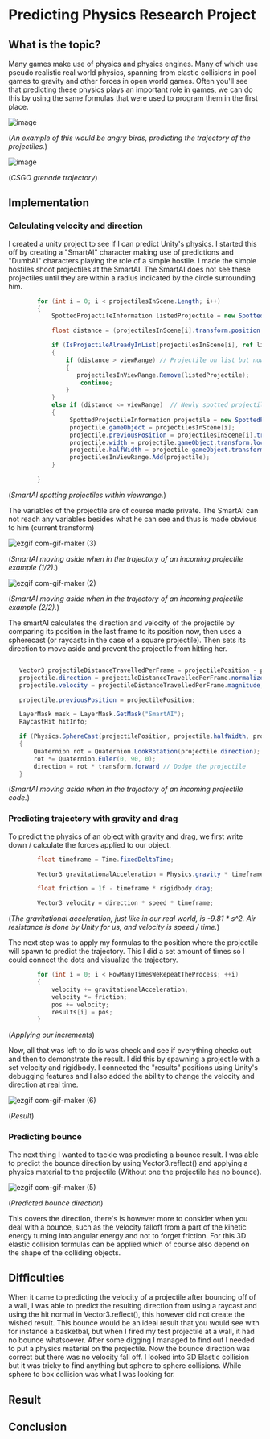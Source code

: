 # Predicting Physics Research Project #



## What is the topic? ## 
Many games make use of physics and physics engines. Many of which use pseudo realistic real world physics, spanning from elastic collisions in pool games to gravity and other forces in open world games. Often you'll see that predicting these physics plays an important role in games, we can do this by using the same formulas that were used to program them in the first place.

![image](https://spaceapetech.files.wordpress.com/2016/05/angrybirdstrajectory.png?w=676)

(*An example of this would be angry birds, predicting the trajectory of the projectiles.*)

![image](https://api.luckbox.com/v1/optimize-image/2019-09-cs-go-grenade-trajectory-guide.jpg)

(*CSGO grenade trajectory*)

## Implementation  ##

### Calculating velocity and direction  ###
I created a unity project to see if I can predict Unity's physics. I started this off by creating a "SmartAI" character making use of predictions and "DumbAI" characters playing the role of a simple hostile. I made the simple hostiles shoot projectiles at the SmartAI. The SmartAI does not see these projectiles until they are within a radius indicated by the circle surrounding him.

```C#
        for (int i = 0; i < projectilesInScene.Length; i++)
        {
            SpottedProjectileInformation listedProjectile = new SpottedProjectileInformation();

            float distance = (projectilesInScene[i].transform.position - transform.position).magnitude;

            if (IsProjectileAlreadyInList(projectilesInScene[i], ref listedProjectile))
            {
                if (distance > viewRange) // Projectile on list but now out of sight.
                {
                   projectilesInViewRange.Remove(listedProjectile);
                    continue;
                }
            }
            else if (distance <= viewRange)  // Newly spotted projectile
            {
                 SpottedProjectileInformation projectile = new SpottedProjectileInformation();
                 projectile.gameObject = projectilesInScene[i];
                 projectile.previousPosition = projectilesInScene[i].transform.position;
                 projectile.width = projectile.gameObject.transform.localScale.x;
                 projectile.halfWidth = projectile.gameObject.transform.localScale.x / 2;
                 projectilesInViewRange.Add(projectile); 
            }

        }
```

(*SmartAI spotting projectiles within viewrange.*)

The variables of the projectile are of course made private. The SmartAI can not reach any variables besides what he can see and thus is made obvious to him (current transform)

![ezgif com-gif-maker (3)](https://user-images.githubusercontent.com/35961897/103555921-4d6b7d00-4eb1-11eb-9afb-aa3a9991f6b5.gif)

(*SmartAI moving aside when in the trajectory of an incoming projectile example (1/2).*)

![ezgif com-gif-maker (2)](https://user-images.githubusercontent.com/35961897/103561279-80197380-4eb9-11eb-80ea-e45c63244f36.gif)

(*SmartAI moving aside when in the trajectory of an incoming projectile example (2/2).*)

The smartAI calculates the direction and velocity of the projectile by comparing its position in the last frame to its position now, then uses a spherecast (or raycasts in the case of a square projectile). Then sets its direction to move aside and prevent the projectile from hitting her.

```C#

   Vector3 projectileDistanceTravelledPerFrame = projectilePosition - projectile.previousPosition;
   projectile.direction = projectileDistanceTravelledPerFrame.normalized;
   projectile.velocity = projectileDistanceTravelledPerFrame.magnitude;

   projectile.previousPosition = projectilePosition;

   LayerMask mask = LayerMask.GetMask("SmartAI");
   RaycastHit hitInfo;

   if (Physics.SphereCast(projectilePosition, projectile.halfWidth, projectile.direction, out hitInfo, 50, mask))
   {
       Quaternion rot = Quaternion.LookRotation(projectile.direction);
       rot *= Quaternion.Euler(0, 90, 0);
       direction = rot * transform.forward // Dodge the projectile
   }
```

(*SmartAI moving aside when in the trajectory of an incoming projectile code.*)


### Predicting trajectory with gravity and drag  ###
To predict the physics of an object with gravity and drag, we first write down / calculate the forces applied to our object.

```C#
        float timeframe = Time.fixedDeltaTime;

        Vector3 gravitationalAcceleration = Physics.gravity * timeframe * timeframe;

        float friction = 1f - timeframe * rigidbody.drag;

        Vector3 velocity = direction * speed * timeframe;
```

(*The gravitational acceleration, just like in our real world, is -9.81 * s^2. Air resistance is done by Unity for us, and velocity is speed / time.*)

The next step was to apply my formulas to the position where the projectile will spawn to predict the trajectory.
This I did a set amount of times so I could connect the dots and visualize the trajectory.

```C#
        for (int i = 0; i < HowManyTimesWeRepeatTheProcess; ++i)
        {
            velocity += gravitationalAcceleration;
            velocity *= friction;
            pos += velocity;
            results[i] = pos;
        }
```

(*Applying our increments*)

Now, all that was left to do is was check and see if everything checks out and then to demonstrate the result. I did this by spawning a projectile with a set velocity and rigidbody. I connected the "results" positions using Unity's debugging features and I also added the ability to change the velocity and direction at real time.

![ezgif com-gif-maker (6)](https://user-images.githubusercontent.com/35961897/103575211-a8ad6780-4ed1-11eb-84db-7545e71a03e1.gif)

(*Result*)

### Predicting bounce ###

The next thing I wanted to tackle was predicting a bounce result. I was able to predict the bounce direction by using Vector3.reflect() and applying a physics material to the projectile (Without one the projectile has no bounce).

![ezgif com-gif-maker (5)](https://user-images.githubusercontent.com/35961897/103587423-7f97d180-4ee7-11eb-95ed-de7f456a9fe0.gif)

(*Predicted bounce direction*)

This covers the direction, there's is however more to consider when you deal with a bounce, such as the velocity falloff from a part of the kinetic energy turning into angular energy and not to forget friction. For this 3D elastic collision formulas can be applied which of course also depend on the shape of the colliding objects.

## Difficulties ##
When it came to predicting the velocity of a projectile after bouncing off of a wall, I was able to predict the resulting direction from using a raycast and using the hit normal in Vector3.reflect(), this however did not create the wished result. This bounce would be an ideal result that you would see with for instance a basketbal, but when I fired my test projectile at a wall, it had no bounce whatsoever. After some digging I managed to find out I needed to put a physics material on the projectile. Now the bounce direction was correct but there was no velocity fall off. I looked into 3D Elastic collision but it was tricky to find anything but sphere to sphere collisions. While sphere to box collision was what I was looking for.

##  Result ##
## Conclusion ##
